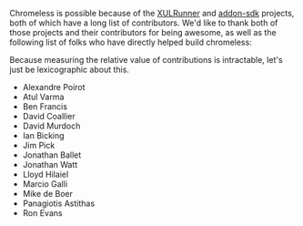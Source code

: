 Chromeless is possible because of the [XULRunner] and [addon-sdk]
projects, both of which have a long list of contributors.  We'd like
to thank both of those projects and their contributors for being
awesome, as well as the following list of folks who have
directly helped build chromeless:

  [XULRunner]: https://developer.mozilla.org/en/xulrunner
  [addon-sdk]: https://github.com/mozilla/addon-sdk

<span class="aside">
  Because measuring the relative value of contributions is intractable,
  let's just be lexicographic about this.
</span>

* Alexandre Poirot
* Atul Varma
* Ben Francis
* David Coallier
* David Murdoch
* Ian Bicking
* Jim Pick
* Jonathan Ballet
* Jonathan Watt
* Lloyd Hilaiel
* Marcio Galli
* Mike de Boer
* Panagiotis Astithas
* Ron Evans

